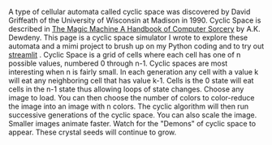  A type of cellular automata called cyclic space was discovered by David Griffeath of the University of Wisconsin at Madison in 1990. Cyclic Space is described in  [The Magic Machine A Handbook of Computer Sorcery](https://www.amazon.com/Magic-Machine-Handbook-Computer-Sorcery/dp/0716721252/ref=sr_1_1?crid=2N7PKFJOVUI49&dib=eyJ2IjoiMSJ9.NTLdsrNDLEk1x3LeOBQyww.nWfU52fpvLMdRJsWOJv1BBOrNoiGSeZ0rMMVjCoi1Ns&dib_tag=se&keywords=the+magic+machine+a.k.+dewdney&qid=1729741595&sprefix=the+magic+machine+a.k.+dewdnet%2Caps%2C169&sr=8-1) by A.K. Dewdeny.
 This page is a cyclic space simulator I wrote to explore these automata and a mimi project to brush up on my Python coding and to try out [streamlit](https://streamlit.io/) . 
 Cyclic Space is a grid of cells where each cell has one of n possible values, numbered 0 through n-1. Cyclic spaces are most interesting when n is fairly small. In each generation any cell with a value k will eat any neighboring cell that has value k-1. Cells is the 0 state will eat cells in the n-1 state thus allowing loops of state changes.  Choose any image to load. You can then choose the number of colors to color-reduce the image into an image with n colors. The cyclic algorithm will then run successive generations of the cyclic space. You can also scale the image. Smaller images animate faster. Watch for the "Demons" of cyclic space to appear. These crystal seeds will continue to grow. 